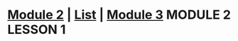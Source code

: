 [Module 2](Cisco1.md) | [List](index.html) | [Module 3](Cisco3.md)
MODULE 2 LESSON 1
=================